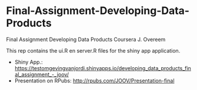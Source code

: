 # Final-Assignment-Developing-Data-Products
Final Assignment Developing Data Products
Coursera
J. Overeem

This rep contains the ui.R en server.R files for the shiny app application.
- Shiny App.: https://testomgevingvanjordi.shinyapps.io/developing_data_products_final_assignment_-_joov/
- Presentation on RPubs: http://rpubs.com/JOOV/Presentation-final
